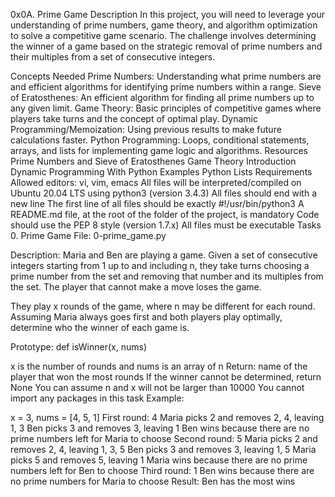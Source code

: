 0x0A. Prime Game
Description
In this project, you will need to leverage your understanding of prime numbers, game theory, and algorithm optimization to solve a competitive game scenario. The challenge involves determining the winner of a game based on the strategic removal of prime numbers and their multiples from a set of consecutive integers.

Concepts Needed
Prime Numbers: Understanding what prime numbers are and efficient algorithms for identifying prime numbers within a range.
Sieve of Eratosthenes: An efficient algorithm for finding all prime numbers up to any given limit.
Game Theory: Basic principles of competitive games where players take turns and the concept of optimal play.
Dynamic Programming/Memoization: Using previous results to make future calculations faster.
Python Programming: Loops, conditional statements, arrays, and lists for implementing game logic and algorithms.
Resources
Prime Numbers and Sieve of Eratosthenes
Game Theory Introduction
Dynamic Programming With Python Examples
Python Lists
Requirements
Allowed editors: vi, vim, emacs
All files will be interpreted/compiled on Ubuntu 20.04 LTS using python3 (version 3.4.3)
All files should end with a new line
The first line of all files should be exactly #!/usr/bin/python3
A README.md file, at the root of the folder of the project, is mandatory
Code should use the PEP 8 style (version 1.7.x)
All files must be executable
Tasks
0. Prime Game
File: 0-prime_game.py

Description: Maria and Ben are playing a game. Given a set of consecutive integers starting from 1 up to and including n, they take turns choosing a prime number from the set and removing that number and its multiples from the set. The player that cannot make a move loses the game.

They play x rounds of the game, where n may be different for each round. Assuming Maria always goes first and both players play optimally, determine who the winner of each game is.

Prototype: def isWinner(x, nums)

x is the number of rounds and nums is an array of n
Return: name of the player that won the most rounds
If the winner cannot be determined, return None
You can assume n and x will not be larger than 10000
You cannot import any packages in this task
Example:

x = 3, nums = [4, 5, 1]
First round: 4
Maria picks 2 and removes 2, 4, leaving 1, 3
Ben picks 3 and removes 3, leaving 1
Ben wins because there are no prime numbers left for Maria to choose
Second round: 5
Maria picks 2 and removes 2, 4, leaving 1, 3, 5
Ben picks 3 and removes 3, leaving 1, 5
Maria picks 5 and removes 5, leaving 1
Maria wins because there are no prime numbers left for Ben to choose
Third round: 1
Ben wins because there are no prime numbers for Maria to choose
Result: Ben has the most wins